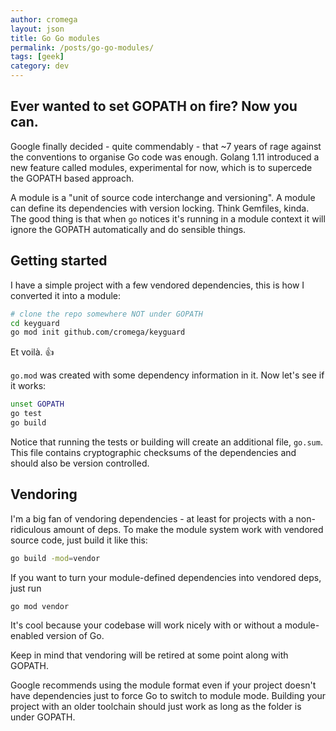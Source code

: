 ```yaml
---
author: cromega
layout: json
title: Go Go modules
permalink: /posts/go-go-modules/
tags: [geek]
category: dev
---
```


## Ever wanted to set GOPATH on fire? Now you can.

Google finally decided - quite commendably - that ~7 years of rage against the
conventions to organise Go code was enough. Golang 1.11 introduced a new feature
called modules, experimental for now, which is to supercede the GOPATH based
approach.

<!-- more -->

A module is a "unit of source code interchange and versioning". A module can
define its dependencies with version locking. Think Gemfiles, kinda. The good
thing is that when `go` notices it's running in a module context it will ignore
the GOPATH automatically and do sensible things.

## Getting started

I have a simple project with a few vendored dependencies, this is how I
converted it into a module:

```sh
# clone the repo somewhere NOT under GOPATH
cd keyguard
go mod init github.com/cromega/keyguard
```

Et voilà. &#x1f44d;

`go.mod` was created with some dependency information in it. Now let's see if it
works:

```sh
unset GOPATH
go test
go build
```

Notice that running the tests or building will create an additional file,
`go.sum`. This file contains cryptographic checksums of the dependencies and
should also be version controlled.

## Vendoring

I'm a big fan of vendoring dependencies - at least for projects with a
non-ridiculous amount of deps. To make the module system work with vendored
source code, just build it like this:

```sh
go build -mod=vendor
```

If you want to turn your module-defined dependencies into vendored deps, just
run

```sh
go mod vendor
```

It's cool because your codebase will work nicely with or without a
module-enabled version of Go.

Keep in mind that vendoring will be retired at some point along with GOPATH.

Google recommends using the module format even if your project doesn't have
dependencies just to force Go to switch to module mode. Building your project
with an older toolchain should just work as long as the folder is under GOPATH.

